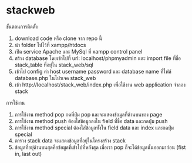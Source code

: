 # stackweb

ขั้นตอนการติดตั้ง 
1. download code หรือ clone จาก repo นี้
2. นำ folder ไปไว้ที่ xampp/htdocs
3. เปิด service Apache และ MySql ที่ xampp control panel
4. สร้าง database โดยเข้าไปที่ url: localhost/phpmyadmin และ import file ที่ชื่อ stack_table ที่อยุ่ใน stack_web/sql 
5. เข้าไป config ค่า host username password และ database name ที่ไฟล์ database.php ในโปรเจค stack_web 
6. เข้า http://localhost/stack_web/index.php เพื่อใช้งาน web application จำลอง stack


การใช้งาน
1. การใช้งาน method pop กดที่ปุ่ม pop และจะแสดงข้อมูลที่ด้านบนของ page
2. การใช้งาน method push ต้องใส่ข้อมูลลงใน field ที่ชื่อ data และกดปุ่ม push
3. การใช้งาน method special ต้องใส่ข้อมูลทั้งใน field data และ index และกดปุ่ม special
4. ตาราง stack data จะแสดงข้อมูลที่อยุ่ในโครงสร้าง stack 
5. ข้อมูลที่อยุ่ด้านบนสุดคือข้อมูลที่เข้าไปที่หลังสุด เมื่อเรา pop ก็จะได้ข้อมูลนั้นออกมาก่อน (fist in, last out)
